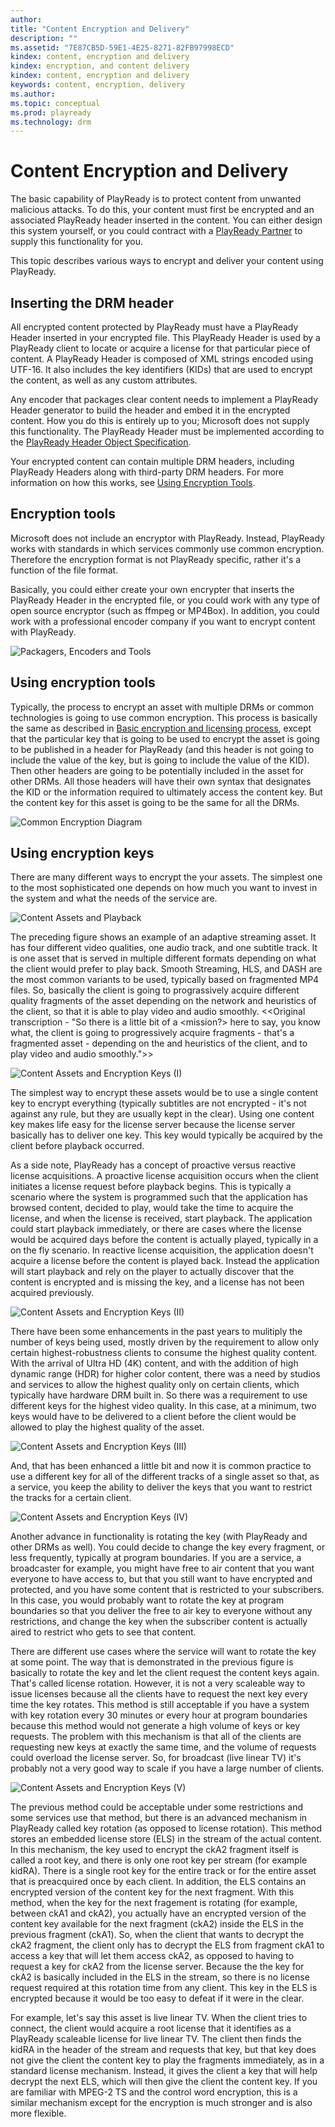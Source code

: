 ```yaml
---
author: 
title: "Content Encryption and Delivery"
description: ""
ms.assetid: "7E87CB5D-59E1-4E25-8271-82FB97998ECD"
kindex: content, encryption and delivery
kindex: encryption, and content delivery
kindex: content, encryption and delivery
keywords: content, encryption, delivery
ms.author: 
ms.topic: conceptual
ms.prod: playready
ms.technology: drm
---
```



# Content Encryption and Delivery
   
  
The basic capability of PlayReady is to protect content from unwanted malicious attacks. To do this, your content must first be encrypted and an associated PlayReady header inserted in the content. You can either design this system yourself, or you could contract with a [PlayReady Partner](https://www.microsoft.com/playready/partners/) to supply this functionality for you.

This topic describes various ways to encrypt and deliver your content using PlayReady.

## Inserting the DRM header

All encrypted content protected by PlayReady must have a PlayReady Header inserted in your encrypted file. This PlayReady Header is used by a PlayReady client to locate or acquire a license for that particular piece of content. A PlayReady Header is composed of XML strings encoded using UTF-16. It also includes the key identifiers (KIDs) that are used to encrypt the content, as well as any custom attributes. 

Any encoder that packages clear content needs to implement a PlayReady Header generator to build the header and embed it in the encrypted content. How you do this is entirely up to you; Microsoft does not supply this functionality. The PlayReady Header must be implemented according to the [PlayReady Header Object Specification](https://www.microsoft.com/playready/documents/).

Your encrypted content can contain multiple DRM headers, including PlayReady Headers along with third-party DRM headers. For more information on how this works, see [Using Encryption Tools](#encryptiontoools).

## Encryption tools

Microsoft does not include an encryptor with PlayReady. Instead, PlayReady works with standards in which services commonly use common encryption. Therefore the encryption format is not PlayReady specific, rather it's a function of the file format. 

Basically, you could either create your own encrypter that inserts the PlayReady Header in the encrypted file, or you could work with any type of open source encryptor (such as ffmpeg or MP4Box). In addition, you could work with a professional encoder company if you want to encrypt content with PlayReady. 

![Packagers, Encoders and Tools](../images/encryption_tools.png)

<a id="encryptiontools"></a>

## Using encryption tools

Typically, the process to encrypt an asset with multiple DRMs or common technologies is going to use common encryption. This process is basically the same as described in [Basic encryption and licensing process](basicpurposeofplayready.md#basicprocess), except that the particular key that is going to be used to encrypt the asset is going to be published in a header for PlayReady (and this header is not going to include the value of the key, but is going to include the value of the KID). Then other headers are going to be potentially included in the asset for other DRMs. All those headers will have their own syntax that designates the KID or the information required to ultimately access the content key. But the content key for this asset is going to be the same for all the DRMs.

![Common Encryption Diagram](../images/common_encryption_diagram.png)

## Using encryption keys

There are many different ways to encrypt the your assets. The simplest one to the most sophisticated one depends on how much you want to invest in the system and what the needs of the service are.

![Content Assets and Playback](../images/content_assets_and_playback.png)

The preceding figure shows an example of an adaptive streaming asset. It has four different video qualities, one audio track, and one subtitle track. It is one asset that is served in multiple different formats depending on what the client would prefer to play back. Smooth Streaming, HLS, and DASH are the most common variants to be used, typically based on fragmented MP4 files. So, basically the client is going to prograssively acquire different quality fragments of the asset depending on the network and heuristics of the client, so that it is able to play video and audio smoothly. <<Original transcription - "So there is a little bit of a <mission?> here to say, you know what, the client is going to progressively acquire fragments - that's a fragmented asset - depending on the <mumble> and heuristics of the client, and to play video and audio smoothly.">>

![Content Assets and Encryption Keys (I)](assets_and_encryption_keys_1.png)

The simplest way to encrypt these assets would be to use a single content key to encrypt everything (typically subtitles are not encrypted - it's not against any rule, but they are usually kept in the clear). Using one content key makes life easy for the license server because the license server basically has to deliver one key. This key would typically be acquired by the client before playback occurred. 

As a side note, PlayReady has a concept of proactive versus reactive license acquisitions. A proactive license acquisition occurs when the client initiates a license request before playback begins. This is typically a scenario where the system is programmed such that the application has browsed content, decided to play, would take the time to acquire the license, and when the license is received, start playback. The application could start playback immediately, or there are cases where the license would be acquired days before the content is actually played, typically in a on the fly scenario. In reactive license acquisition, the application doesn't acquire a license before the content is played back. Instead the application will start playback and rely on the player to actually discover that the content is encrypted and is missing the key, and a license has not been acquired previously.

![Content Assets and Encryption Keys (II)](assets_and_encryption_keys_2.png)

There have been some enhancements in the past years to mulitiply the number of keys being used, mostly driven by the requirement to allow only certain highest-robustness clients to consume the highest quality content. With the arrival of Ultra HD (4K) content, and with the addition of high dynamic range (HDR) for higher color content, there was a need by studios and services to allow the highest quality only on certain clients, which typically have hardware DRM built in. So there was a requirement to use different keys for the highest video quality. In this case, at a minimum, two keys would have to be delivered to a client before the client would be allowed to play the highest quality of the asset. 

![Content Assets and Encryption Keys (III)](assets_and_encryption_keys_3.png)

And, that has been enhanced a little bit and now it is common practice to use a different key for all of the different tracks of a single asset so that, as a service, you keep the ability to deliver the keys that you want to restrict the tracks for a certain client.

![Content Assets and Encryption Keys (IV)](assets_and_encryption_keys_4.png)

Another advance in functionality is rotating the key (with PlayReady and other DRMs as well). You could decide to change the key every fragment, or less frequently, typically at program boundaries. If you are a service, a broadcaster for example, you might have free to air content that you want everyone to have access to, but that you still want to have encrypted and protected, and you have some content that is restricted to your subscribers. In this case, you would probably want to rotate the key at program boundaries so that you deliver the free to air key to everyone without any restrictions, and change the key when the subscriber content is actually aired to restrict who gets to see that content. 

There are different use cases where the service will want to rotate the key at some point. The way that is demonstrated in the previous figure is basically to rotate the key and let the client request the content keys again. That's called license rotation. However, it is not a very scaleable way to issue licenses because all the clients have to request the next key every time the key rotates. This method is still acceptable if you have a system with key rotation every 30 minutes or every hour at program boundaries because this method would not generate a high volume of keys or key requests. The problem with this mechanism is that all of the clients are requesting new keys at exactly the same time, and the volume of requests could overload the license server. So, for broadcast (live linear TV) it's probably not a very good way to scale if you have a large number of clients. 

![Content Assets and Encryption Keys (V)](assets_and_encryption_keys_5.png)

The previous method could be acceptable under some restrictions and some services use that method, but there is an advanced mechanism in PlayReady called key rotation (as opposed to license rotation). This method stores an embedded license store (ELS) in the stream of the actual content. In this mechanism, the key used to encrypt the ckA2 fragment itself is called a root key, and there is only one root key per stream (for example kidRA). There is a single root key for the entire track or for the entire asset that is preacquired once by each client. In addition, the ELS contains an encrypted version of the content key for the next fragment. With this method, when the key for the next fragement is rotating (for example, between ckA1 and ckA2), you actually have an encrypted version of the content key available for the next fragment (ckA2) inside the ELS in the previous fragment (ckA1). So, when the client that wants to decrypt the ckA2 fragment, the client only has to decrypt the ELS from fragment ckA1 to access a key that will let them access ckA2, as opposed to having to request a key for ckA2 from the license server. Because the the key for ckA2 is basically included in the ELS in the stream, so there is no license request required at this rotation time from any client. This key in the ELS is encrypted because it would be too easy to defeat if it were in the clear. 

For example, let's say this asset is live linear TV. When the client tries to connect, the client would acquire a root license that it identifies as a PlayReady scaleable license for live linear TV. The client then finds the kidRA in the header of the stream and requests that key, but that key does not give the client the content key to play the fragments immediately, as in a standard license mechanism. Instead, it gives the client a key that will help decrypt the next ELS, which will then give the client the content key. If you are familiar with MPEG-2 TS and the control word encryption, this is a similar mechanism except for the encryption is much stronger and is also more flexible.

